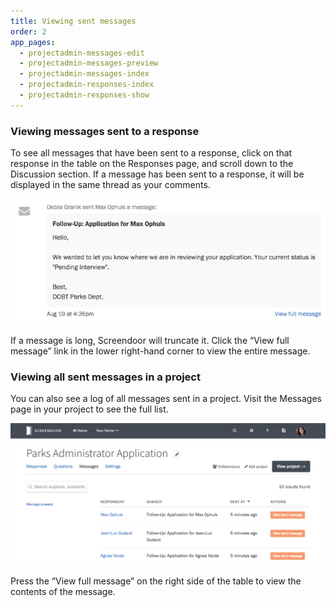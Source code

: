 ```yaml
---
title: Viewing sent messages
order: 2
app_pages:
  - projectadmin-messages-edit
  - projectadmin-messages-preview
  - projectadmin-messages-index
  - projectadmin-responses-index
  - projectadmin-responses-show
---
```


### Viewing messages sent to a response

To see all messages that have been sent to a response, click on that response in the table on the Responses page, and scroll down to the Discussion section. If a message has been sent to a response, it will be displayed in the same thread as your comments.

![Viewing a message in a response's discussion feed.](../images/messages_view_1.png)

If a message is long, Screendoor will truncate it. Click the &ldquo;View full message&rdquo; link in the lower right-hand corner to view the entire message.

### Viewing all sent messages in a project

You can also see a log of all messages sent in a project. Visit the Messages page in your project to see the full list.

![Viewing all messages sent in a project.](../images/messages_view_2.png)

Press the &ldquo;View full message&rdquo; on the right side of the table to view the contents of the message.
